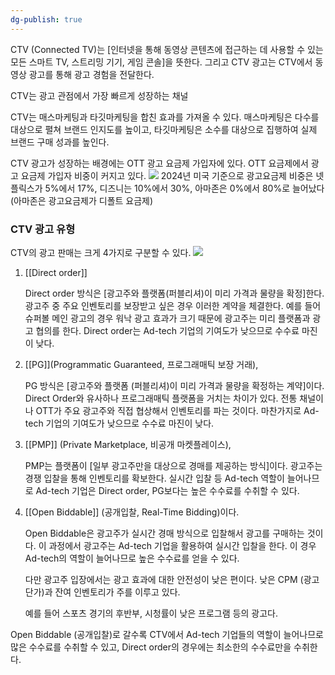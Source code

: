 ```yaml
---
dg-publish: true
---
```


CTV (Connected TV)는 [인터넷을 통해 동영상 콘텐츠에 접근하는 데 사용할 수 있는 모든 스마트 TV, 스트리밍 기기, 게임 콘솔]을 뜻한다. 그리고 CTV 광고는 CTV에서 동영상 광고를 통해 광고 경험을 전달한다.

CTV는 광고 관점에서 가장 빠르게 성장하는 채널

CTV는 매스마케팅과 타깃마케팅을 합친 효과를 가져올 수 있다. 매스마케팅은 다수를 대상으로 펼쳐 브랜드 인지도를 높이고, 타깃마케팅은 소수를 대상으로 집행하여 실제 브랜드 구매 성과를 높인다.

CTV 광고가 성장하는 배경에는 OTT 광고 요금제 가입자에 있다. OTT 요금제에서 광고 요금제 가입자 비중이 커지고 있다.
![](Pasted%20image%2020250317140329.png)
2024년 미국 기준으로 광고요금제 비중은 넷플릭스가
5%에서 17%, 디즈니는 10%에서 30%, 아마존은 0%에서 80%로 늘어났다 (아마존은 광고요금제가 디폴트 요금제)

### CTV 광고 유형

CTV의 광고 판매는 크게 4가지로 구분할 수 있다. 
![](Pasted%20image%2020250317140438.png)
1) [[Direct order]]
   
   Direct order 방식은 [광고주와 플랫폼(퍼블리셔)이 미리 가격과 물량을 확정]한다. 광고주 중 주요 인벤토리를 보장받고 싶은 경우 이러한 계약을 체결한다. 예를 들어 슈퍼볼 메인 광고의 경우 워낙 광고 효과가 크기 때문에 광고주는 미리 플랫폼과 광고 협의를 한다. Direct order는 Ad-tech 기업의 기여도가 낮으므로 수수료 마진이 낮다.
   
2) [[PG]](Programmatic Guaranteed, 프로그래매틱 보장 거래), 
   
   PG 방식은 [광고주와 플랫폼 (퍼블리셔)이 미리 가격과 물량을 확정하는 계약]이다. Direct Order와 유사하나 프로그래매틱 플랫폼을 거치는 차이가 있다. 전통 채널이나 OTT가 주요 광고주와 직접 협상해서 인벤토리를 파는 것이다. 마찬가지로 Ad-tech 기업의 기여도가 낮으므로 수수료 마진이 낮다.
   
3) [[PMP]] (Private Marketplace, 비공개 마켓플레이스), 
   
   PMP는 플랫폼이 [일부 광고주만을 대상으로 경매를 제공하는 방식]이다. 광고주는 경쟁 입찰을 통해 인벤토리를 확보한다. 실시간 입찰 등 Ad-tech 역할이 늘어나므로 Ad-tech 기업은 Direct order, PG보다는 높은 수수료를 수취할 수 있다.
   
4) [[Open Biddable]] (공개입찰, Real-Time Bidding)이다.
   
   Open Biddable은 광고주가 실시간 경매 방식으로 입찰해서 광고를 구매하는 것이다. 이 과정에서 광고주는 Ad-tech 기업을 활용하여 실시간 입찰을 한다. 이 경우 Ad-tech의 역할이 늘어나므로 높은 수수료를 얻을 수 있다. 
   
   다만 광고주 입장에서는 광고 효과에 대한 안전성이 낮은 편이다. 낮은 CPM (광고 단가)과 잔여 인벤토리가 주를 이루고 있다. 
   
   예를 들어 스포츠 경기의 후반부, 시청률이 낮은 프로그램 등의 광고다. 

Open Biddable (공개입찰)로 갈수록 CTV에서 Ad-tech 기업들의 역할이 늘어나므로 많은 수수료를 수취할 수 있고, Direct order의 경우에는 최소한의 수수료만을 수취한다.
